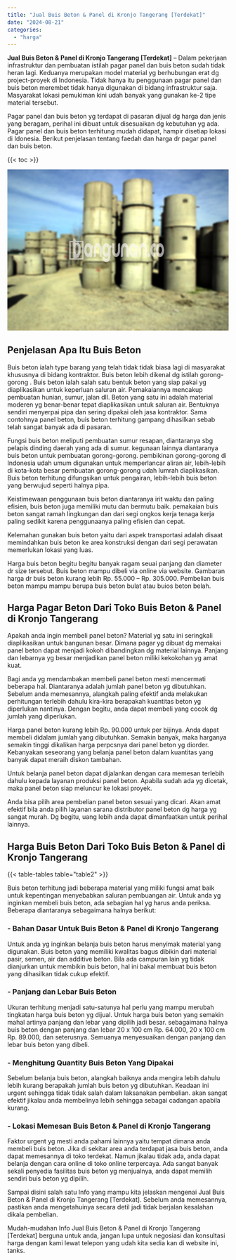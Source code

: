```yaml
---
title: "Jual Buis Beton & Panel di Kronjo Tangerang [Terdekat]"
date: "2024-08-21"
categories: 
  - "harga"
---
```


**Jual Buis Beton & Panel di Kronjo Tangerang \[Terdekat\]** – Dalam pekerjaan infrastruktur dan pembuatan istilah pagar panel dan buis beton sudah tidak heran lagi. Keduanya merupakan model material yg berhubungan erat dg project-proyek di Indonesia. Tidak hanya itu penggunaan pagar panel dan buis beton merembet tidak hanya digunakan di bidang infrastruktur saja. Masyarakat lokasi pemukiman kini udah banyak yang gunakan ke-2 tipe material tersebut.

Pagar panel dan buis beton yg terdapat di pasaran dijual dg harga dan jenis yang beragam, perihal ini dibuat untuk disesuaikan dg kebutuhan yg ada. Pagar panel dan buis beton terhitung mudah didapat, hampir disetiap lokasi di Idonesia. Berikut penjelasan tentang faedah dan harga dr pagar panel dan buis beton.

{{< toc >}}

![Jual Buis Beton & Panel di Kronjo Tangerang [Terdekat]](/images/jual-panel-buis-beton-murah-69.png)

## Penjelasan Apa Itu Buis Beton

Buis beton ialah type barang yang telah tidak tidak biasa lagi di masyarakat khususnya di bidang kontraktor. Buis beton lebih dikenal dg istilah gorong-gorong . Buis beton ialah salah satu bentuk beton yang siap pakai yg diaplikasikan untuk keperluan saluran air. Pemakaiannya mencakup pembuatan hunian, sumur, jalan dll. Beton yang satu ini adalah material moderen yg benar-benar tepat diaplikasikan untuk saluran air. Bentuknya sendiri menyerpai pipa dan sering dipakai oleh jasa kontraktor. Sama contohnya panel beton, buis beton terhitung gampang dihasilkan sebab telah sangat banyak ada di pasaran.

Fungsi buis beton meliputi pembuatan sumur resapan, diantaranya sbg pelapis dinding daerah yang ada di sumur. kegunaan lainnya diantaranya buis beton untuk pembuatan gorong-gorong. pembikinan gorong-gorong di Indonesia udah umum digunakan untuk memperlancar aliran air, lebih-lebih di kota-kota besar pembuatan gorong-gorong udah lumrah diaplikasikan. Buis beton terhitung difungsikan untuk pengairan, lebih-lebih buis beton yang berwujud seperti halnya pipa.

Keistimewaan penggunaan buis beton diantaranya irit waktu dan paling efisien, buis beton juga memiliki mutu dan bermutu baik. pemakaian buis beton sangat ramah lingkungan dan dari segi ongkos kerja tenaga kerja paling sedikit karena penggunaanya paling efisien dan cepat.

Kelemahan gunakan buis beton yaitu dari aspek transportasi adalah disaat memindahkan buis beton ke area konstruksi dengan dari segi perawatan memerlukan lokasi yang luas.

Harga buis beton begitu begitu banyak ragam seuai panjang dan diameter dr size tersebut. Buis beton mampu dibeli via online via website. Gambaran harga dr buis beton kurang lebih Rp. 55.000 – Rp. 305.000. Pembelian buis beton mampu mampu berupa buis beton bulat atau buios beton belah.

## Harga Pagar Beton Dari Toko Buis Beton & Panel di Kronjo Tangerang

Apakah anda ingin membeli panel beton? Material yg satu ini seringkali diaplikasikan untuk bangunan besar. Dimana pagar yg dibuat dg memakai panel beton dapat menjadi kokoh dibandingkan dg material lainnya. Panjang dan lebarnya yg besar menjadikan panel beton miliki kekokohan yg amat kuat.

Bagi anda yg mendambakan membeli panel beton mesti mencermati beberapa hal. Diantaranya adalah jumlah panel beton yg dibutuhkan. Sebelum anda memesannya, alangkah paling efektif anda melakukan perhitungan terlebih dahulu kira-kira berapakah kuantitas beton yg diperlukan nantinya. Dengan begitu, anda dapat membeli yang cocok dg jumlah yang diperlukan.

Harga panel beton kurang lebih Rp. 90.000 untuk per bijinya. Anda dapat membeli didalam jumlah yang dibutuhkan. Semakin banyak, maka harganya semakin tinggi dikalikan harga perpcsnya dari panel beton yg diorder. Kebanyakan seseorang yang belanja panel beton dalam kuantitas yang banyak dapat meraih diskon tambahan.

Untuk belanja panel beton dapat dijalankan dengan cara memesan terlebih dahulu kepada layanan produksi panel beton. Apabila sudah ada yg dicetak, maka panel beton siap meluncur ke lokasi proyek.

Anda bisa pilih area pembelian panel beton sesuai yang dicari. Akan amat efektif bila anda pilih layanan sarana distributor panel beton dg harga yg sangat murah. Dg begitu, uang lebih anda dapat dimanfaatkan untuk perihal lainnya.

## Harga Buis Beton Dari Toko Buis Beton & Panel di Kronjo Tangerang

{{< table-tables table="table2" >}}

Buis beton terhitung jadi beberapa material yang miliki fungsi amat baik untuk kepentingan menyebabkan saluran pembuangan air. Untuk anda yg inginkan membeli buis beton, ada sebagian hal yg harus anda periksa. Beberapa diantaranya sebagaimana halnya berikut:

### \- Bahan Dasar Untuk Buis Beton & Panel di Kronjo Tangerang

Untuk anda yg inginkan belanja buis beton harus menyimak material yang digunakan. Buis beton yang memiliki kwalitas bagus dibikin dari material pasir, semen, air dan additive beton. Bila ada campuran lain yg tidak dianjurkan untuk membikin buis beton, hal ini bakal membuat buis beton yang dihasilkan tidak cukup efektif.

### \- Panjang dan Lebar Buis Beton

Ukuran terhitung menjadi satu-satunya hal perlu yang mampu merubah tingkatan harga buis beton yg dijual. Untuk harga buis beton yang semakin mahal artinya panjang dan lebar yang dipilih jadi besar. sebagaimana halnya buis beton dengan panjang dan lebar 20 x 100 cm Rp. 64.000, 20 x 100 cm Rp. 89.000, dan seterusnya. Semuanya menyesuaikan dengan panjang dan lebar buis beton yang dibeli.

### \- Menghitung Quantity Buis Beton Yang Dipakai

Sebelum belanja buis beton, alangkah baiknya anda mengira lebih dahulu lebih kurang berapakah jumlah buis beton yg dibutuhkan. Keadaan ini urgent sehingga tidak tidak salah dalam laksanakan pembelian. akan sangat efektif jikalau anda membelinya lebih sehingga sebagai cadangan apabila kurang.

### \- Lokasi Memesan Buis Beton & Panel di Kronjo Tangerang

Faktor urgent yg mesti anda pahami lainnya yaitu tempat dimana anda membeli buis beton. Jika di sekitar area anda terdapat jasa buis beton, anda dapat memesannya di toko terdekat. Namun jikalau tidak ada, anda dapat belanja dengan cara online di toko online terpercaya. Ada sangat banyak sekali penyedia fasilitas buis beton yg menjualnya, anda dapat memilih sendiri buis beton yg dipilih.

Sampai disini salah satu Info yang mampu kita jelaskan mengenai Jual Buis Beton & Panel di Kronjo Tangerang \[Terdekat\]. Sebelum anda memesannya, pastikan anda mengetahuinya secara detil jadi tidak berjalan kesalahan dikala pembelian.

Mudah-mudahan Info Jual Buis Beton & Panel di Kronjo Tangerang \[Terdekat\] berguna untuk anda, jangan lupa untuk negosiasi dan konsultasi harga dengan kami lewat telepon yang udah kita sedia kan di website ini, tanks.

